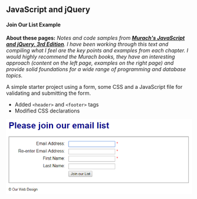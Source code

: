 ## JavaScript and jQuery 

#### Join Our List Example

**About these pages:** *Notes and code samples from **[Murach's JavaScript and jQuery, 3rd Edition](https://www.murach.com/shop-books/web-development-books/murach-s-javascript-and-jquery-3rd-edition-detail)**. I have been working through this text and compiling what I feel are the key points and examples from each chapter. I would highly recommend the Murach books, they have an interesting approach (content on the left page, examples on the right page) and provide solid foundations for a wide range of programming and database topics.* 

A simple starter project using a form, some CSS and a JavaScript file for validating and submitting the form.

- Added `<header>` and `<footer>` tags
- Modified CSS declarations

![Example](/murach-javascript-jquery/ch-1/ch-1-screenshot.png "Join Our List")





